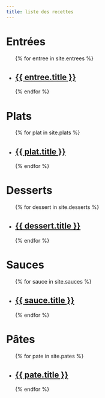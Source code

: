 ```yaml
---
title: liste des recettes
---
```


# Entrées
<ul>
{% for entree in site.entrees %}
	<li>
		<h2><a href="{{ entree.url }}" class="random-font">{{ entree.title }}</a></h2>
	</li>
{% endfor %}
</ul>

# Plats
<ul>
{% for plat in site.plats %}
	<li>
		<h2><a href="{{ plat.url }}" class="random-font">{{ plat.title }}</a></h2>
	</li>
{% endfor %}
</ul>

# Desserts
<ul>
{% for dessert in site.desserts %}
	<li>
		<h2><a href="{{ dessert.url }}" class="random-font">{{ dessert.title }}</a></h2>
	</li>
{% endfor %}
</ul>

# Sauces
<ul>
{% for sauce in site.sauces %}
	<li>
		<h2><a href="{{ sauce.url }}" class="random-font">{{ sauce.title }}</a></h2>
	</li>
{% endfor %}
</ul>

# Pâtes
<ul>
{% for pate in site.pates %}
	<li>
		<h2><a href="{{ pate.url }}" class="random-font">{{ pate.title }}</a></h2>
	</li>
{% endfor %}
</ul>
